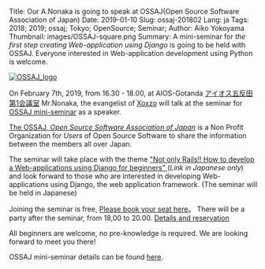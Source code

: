 Title: Our A.Nonaka is going to speak at OSSAJ(Open Source Software Association of Japan)
Date: 2019-01-10
Slug: ossaj-201802
Lang: ja
Tags: 2018; 2019; ossaj; Tokyo; OpenSource; Seminar;
Author: Aiko Yokoyama
Thumbnail: images/OSSAJ-square.png
Summary: A mini-seminar for _the first step creating Web-application using Django_ is going to be held with OSSAJ. Everyone interested in Web-application development using Python is welcome.

[![OSSAJ_logo]({filename}/images/OSSAJ-landscape.png)](https://www.ossaj.org/)

On February 7th, 2019, from 16.30 - 18.00, at AIOS-Gotanda [アイオス五反田 第1会議室](https://bit.ly/2FjUvJs)
Mr.Nonaka, the evangelist of [Xoxzo](https://info.xoxzo.com/ja/) will talk at the seminar for
[OSSAJ mini-seminar](https://www.ossaj.org/archives/585) as a speaker.

[The OSSAJ, _Open Source Software Association of Japan_](https://www.ossaj.org/about-us) 
is a Non Profit Organization for _Users_ of Open Source Software to share the information
between the members all over Japan.

The seminar will take place with the theme ["Not only Rails!! How to develop a Web-applications using Django for beginners" ](https://www.ossaj.org/archives/585) (_Link in Japanese only_) and look forward to those who are interested in developing 
Web-applications using Django, the web application framework.
(The seminar will be held in Japanese)

Joining the seminar is free, [Please book your seat here](https://docs.google.com/forms/d/e/1FAIpQLSdR09Mwn9qEExntpfo7djySxiel-dlkouYuVmqxf95IO2xU1A/viewform)。
There will be a party after the seminar, from 18,00 to 20.00.
[Details and reservation](https://www.ossaj.org/archives/585)

All beginners are welcome, no pre-knowledge is required.
We are looking forward to meet you there!

OSSAJ mini-seminar details can be found [here](https://www.ossaj.org/archives/category/sponsored-activity).
